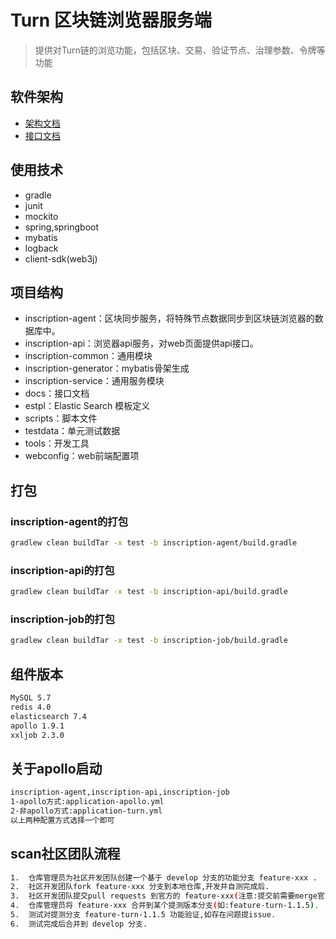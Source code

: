 # Turn 区块链浏览器服务端
> 提供对Turn链的浏览功能，包括区块、交易、验证节点、治理参数、令牌等功能

## 软件架构

- [架构文档](docs/arch_doc/overall_structure.md)
- [接口文档](https://turnnetwork.github.io/browser-server/)

## 使用技术

- gradle
- junit
- mockito
- spring,springboot
- mybatis
- logback
- client-sdk(web3j)

## 项目结构

- inscription-agent：区块同步服务，将特殊节点数据同步到区块链浏览器的数据库中。
- inscription-api：浏览器api服务，对web页面提供api接口。
- inscription-common：通用模块
- inscription-generator：mybatis骨架生成
- inscription-service：通用服务模块
- docs：接口文档
- estpl：Elastic Search 模板定义
- scripts：脚本文件
- testdata：单元测试数据
- tools：开发工具
- webconfig：web前端配置项


## 打包
### inscription-agent的打包

```bash
gradlew clean buildTar -x test -b inscription-agent/build.gradle
```

### inscription-api的打包

```bash
gradlew clean buildTar -x test -b inscription-api/build.gradle
```

### inscription-job的打包

```bash
gradlew clean buildTar -x test -b inscription-job/build.gradle
```

## 组件版本

```bash
MySQL 5.7  
redis 4.0 
elasticsearch 7.4 
apollo 1.9.1
xxljob 2.3.0
```

## 关于apollo启动

```bash
inscription-agent,inscription-api,inscription-job
1-apollo方式:application-apollo.yml
2-非apollo方式:application-turn.yml
以上两种配置方式选择一个即可
```

## scan社区团队流程
```bash
1.  仓库管理员为社区开发团队创建一个基于 develop 分支的功能分支 feature-xxx .
2.  社区开发团队fork feature-xxx 分支到本地仓库,开发并自测完成后.
3.  社区开发团队提交pull requests 到官方的 feature-xxx(注意:提交前需要merge官方develop分支的修改).
4.  仓库管理员将 feature-xxx 合并到某个提测版本分支(如:feature-turn-1.1.5).
5.  测试对提测分支 feature-turn-1.1.5 功能验证,如存在问题提issue.
6.  测试完成后合并到 develop 分支.
```